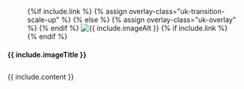 
<div class="wrapper">
	<div class="uk-container uk-margin-large-bottom">
		<div class="uk-grid">
			<div class="uk-width-medium-1-3 uk-width-small-1-1 uk-width-1-3@l">
				<a name="{{ include.anchor }}"></a>
				<div class="box">
					<figure class="uk-inline-clip uk-transition-toggle">
						{%if include.link %}
							{% assign overlay-class="uk-transition-scale-up" %} 
						{% else %}
							{% assign overlay-class="uk-overlay" %} 
						{% endif %}
						<img class="{{ overlay-class }}" src="{{ site.baseurl }}/static/images/{{ include.image }}" alt="{{ include.imageAlt }}" style="opacity: 1">
						{% if include.link %}<a class="uk-position-cover" href="{{ include.link }}" target="_blank"></a>{% endif %}
					</figure>
					<div  class="info-box small">
						<h4>{{ include.imageTitle }}</h4>
					</div>
				</div>
			</div>
			<div class="uk-width-medium-2-3 uk-width-small-1-1 uk-width-large-2-3" style="padding-top:10px;">
				{{ include.content }}
			</div>
		</div>
	</div>
</div>
